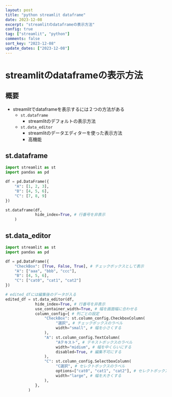 ```yaml
---
layout: post
title: "python streamlit dataframe"
date: 2023-12-08
excerpt: "streamlitのdataframeの表示方法"
config: true
tag: ["streamlit", "python"]
comments: false
sort_key: "2023-12-08"
update_dates: ["2023-12-08"]
---
```


# streamlitのdataframeの表示方法

## 概要
 - streamlitでdataframeを表示するには２つの方法がある
   - `st.dataframe`
     - streamlitのデフォルトの表示方法
   - `st.data_editor`
     - streamlitのデータエディターを使った表示方法
     - 高機能

## st.dataframe

```python
import streamlit as st
import pandas as pd

df = pd.DataFrame({
    "A": [1, 2, 3],
    "B": [4, 5, 6],
    "C": [7, 8, 9]
})

st.dataframe(df,
             hide_index=True, # 行番号を非表示
    )
```

## st.data_editor

```python
import streamlit as st
import pandas as pd

df = pd.DataFrame({
    "CheckBox": [True, False, True], # チェックボックスとして表示
    "A": ["aaa", "bbb", "ccc"],
    "B": [4, 5, 6],
    "C": ["cat0", "cat1", "cat2"]
})

# edited_dfには編集後のデータが入る
edited_df = st.data_editor(df,
             hide_index=True, # 行番号を非表示
             use_container_width=True, # 幅を画面幅に合わせる
             column_config={ # 列ごとの設定
                 "CheckBox": st.column_config.CheckboxColumn(
                      "選択", # チェックボックスのラベル
                      width="small", # 幅を小さくする
                 ),
                 "A": st.column_config.TextColumn(
                      "Aテキスト", # テキストボックスのラベル
                      width="midium", # 幅を中くらいにする
                      disabled=True, # 編集不可にする
                 ),
                 "C": st.column_config.SelectboxColumn(
                      "C選択", # セレクトボックスのラベル
                      options=["cat0", "cat1", "cat2"], # セレクトボックスの選択肢
                      width="large", # 幅を大きくする
                 ),
             },
          )
```

